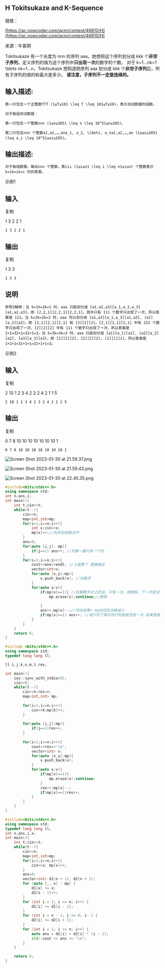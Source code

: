 ## H Tokitsukaze and K-Sequence

链接：

[https://ac.nowcoder.com/acm/contest/46810/H](https://ac.nowcoder.com/acm/contest/46810/H)

来源：牛客网

Tokitsukaze 有一个长度为 nnn 的序列 aaa，她想把这个序列划分成 kkk 个**非空子序列**。定义序列的值为这个序列中**只出现一次**的数字的个数。  对于 k=1…nk=1 \ldots nk=1…n，Tokitsukaze 想知道把序列 aaa 划分成 kkk 个**非空子序列**后，所有子序列的值的和最大是多少。  **请注意，子序列不一定是连续的。**

## **输入描述:**

```
第一行包含一个正整数TTT (1≤T≤101 \leq T \leq 101≤T≤10)，表示测试数据的组数。

对于每组测试数据：

第一行包含一个整数nnn (1≤n≤1051 \leq n \leq 10^51≤n≤105)。

第二行包含nnn 个整数a1,a2,…,ana_1, a_2, \ldots, a_na1,a2,…,an (1≤ai≤1051 \leq a_i \leq 10^51≤ai≤105)。
```

## **输出描述:**

```
对于每组数据，输出nnn 个整数，第iii (1≤i≤n1 \leq i \leq n1≤i≤n) 个整数表示k=ik=ik=i 时的答案。
```

示例1

## 输入

复制

1
3
2 2 1

`1
3
2 2 1`

## 输出

复制

1
3
3

`1
3
3`

## 说明

`样例1解释：当 k=1k=1k=1 时，aaa 只能划分成 [a1,a2,a3][a_1,a_2,a_3][a1,a2,a3]，即 [2,2,1][2,2,1][2,2,1]。其中只有 111 个数字只出现了一次，所以答案是 111。当 k=2k=2k=2 时，aaa 可以划分成 [a1,a3][a_1,a_3][a1,a3], [a2][a_2][a2]，即 [2,1][2,1][2,1] 和 [2][2][2]。[2,1][2,1][2,1] 中有 222 个数字只出现了一次，[2][2][2] 中有 111 个数字只出现了一次，所以答案是 2+1=32+1=32+1=3。当 k=3k=3k=3 时，aaa 只能划分成 [a1][a_1][a1], [a2][a_2][a2], [a3][a_3][a3]，即 [2][2][2], [2][2][2], [1][1][1]。所以答案是 1+1+1=31+1+1=31+1+1=3。`

示例2

## 输入

复制

2
10
1 2 3 4 2 3 2 4 2 1
1
5

`2
10
1 2 3 4 2 3 2 4 2 1
1
5`

## 输出

复制

0
7
8
10
10
10
10
10
10
10
1

`0
7
8
10
10
10
10
10
10
10
1`

![Screen Shot 2023-01-30 at 21.59.37.png](https://s3-us-west-2.amazonaws.com/secure.notion-static.com/a2f3121d-0a3e-4d32-8164-6fb3bee892e8/Screen_Shot_2023-01-30_at_21.59.37.png)

![Screen Shot 2023-01-30 at 21.59.43.png](https://s3-us-west-2.amazonaws.com/secure.notion-static.com/6a9f06b5-acb8-4b35-bde9-379ea3c41620/Screen_Shot_2023-01-30_at_21.59.43.png)

![Screen Shot 2023-01-30 at 22.45.35.png](https://s3-us-west-2.amazonaws.com/secure.notion-static.com/d8077adb-0a35-4324-9aae-e4770e5b8382/Screen_Shot_2023-01-30_at_22.45.35.png)

```cpp
#include<bits/stdc++.h>
using namespace std;
int n,ans,i;
int main(){ 
    int t;cin>>t;
    while(t--){
        cin>>n;
        map<int,int>mp;
        for(i=1;i<=n;i++){
            int x;cin>>x;
            mp[x]++;//先存到容器当中
        }
        ans=0;
        for(auto [i,j]: mp){
            if(j==1) ans++; //先算一遍只有一个的
        }
        for(i=1;i<=n;i++){
            cout<<ans<<endl; //上面算了 直接输出
            vector<int>v;
            for(auto [x,y]:mp){
                v.push_back(x); //存数字
            }
            for(auto x:v){
                if(mp[x]==1){ //如果数字对上的话，只有一次，就删掉，下一次就没有了。上面建立那个vector的作用就是怕删掉了
                    mp.erase(x);continue;//删掉
           
                }
                ans++;mp[x]--;//然后结果+ mp对应的次数减少
                if(mp[x]==1) ans++; //减少完了再次进行判断是否是一次 如果是就加，然后到上面直接输出
            }
        }
    }
    return 0;
}
```

```cpp
#include <bits/stdc++.h>
using namespace std;
typedef long long ll;

ll i,j,k,n,m,t,res;

int main(){
	ios::sync_with_stdio(0);
	cin>>t;
	while(t--){
		cin>>n;res=0;
		map<int,int> mp;
		
		for(i=1;i<=n;i++){
			cin>>k;mp[k]++;
		}
		
		for(auto [i,j]:mp){
			if(j==1)res++;
		}
		
		for(i=1;i<=n;i++){
			cout<<res<<'\n';
			vector<int> v;
			for(auto [x,y]:mp){
				v.push_back(x);
			}
			for(auto x:v){
				if(mp[x]==1){
					mp.erase(x);continue;
				}
				res++;mp[x]--;
				if(mp[x]==1)res++;
			}
		}
	}
}
```

```cpp
#include<bits/stdc++.h>
using namespace std;
typedef long long ll;
int n,ans,i,x;
int main(){ 
    int t;cin>>t;
    while(t--){
        cin>>n;
        map<int,int>mp;
        for(i=1;i<=n;i++){
            cin>>x; mp[x]++;
        }
        ans=0;
        vector<int> d1(n + 1), d2(n + 1);
        for (auto [_, x] : mp) {
            d1[x] += x;
            d2[x - 1]++;
        }
        for (int i = 1; i <= n; i++) {
            d1[i] += d1[i - 1];
        }
        for (int i = n - 1; i >= 0; i--) {
            d2[i] += d2[i + 1];
        }
        for (int i = 1; i <= n; i++) {
            auto ans = d1[i] + d2[i] * (i - 1);
            std::cout << ans << "\n";
        }
    }

    return 0;
}
```